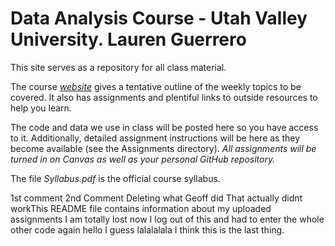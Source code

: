 # Data Analysis Course - Utah Valley University. Lauren Guerrero 

This site serves as a repository for all class material.

The course [*website*](https://gzahn.github.io/data-course/) gives a tentative outline of the weekly topics to be covered. It also has assignments and plentiful links to outside resources to help you learn.

The code and data we use in class will be posted here so you have access to it.
Additionally, detailed assignment instructions will be here as they become available (see the Assignments directory).
*All assignments will be turned in on Canvas as well as your personal GitHub repository.*

The file *Syllabus.pdf* is the official course syllabus.

1st comment
2nd Comment
Deleting what Geoff did
That actually didnt workThis README file contains information about my uploaded assignments
I am totally lost now
I log out of this and had to enter the whole other code again
hello I guess
lalalalala
I think this is the last thing.
